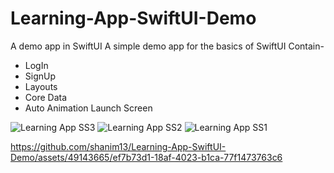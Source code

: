 # Learning-App-SwiftUI-Demo
A demo app in SwiftUI
A simple demo app for the basics of SwiftUI
Contain-
  * LogIn
  * SignUp
  * Layouts
  * Core Data
  * Auto Animation Launch Screen

![Learning App SS3](https://github.com/shanim13/Learning-App-SwiftUI-Demo/assets/49143665/f8c06fc0-1677-42c3-944e-3c2427d84719)
![Learning App SS2](https://github.com/shanim13/Learning-App-SwiftUI-Demo/assets/49143665/6a6fd784-68e3-4c99-b7a4-352a37f6522d)
![Learning App SS1](https://github.com/shanim13/Learning-App-SwiftUI-Demo/assets/49143665/7097eb58-408e-410c-be9e-c385ef6f8cd7)


https://github.com/shanim13/Learning-App-SwiftUI-Demo/assets/49143665/ef7b73d1-18af-4023-b1ca-77f1473763c6

